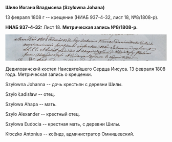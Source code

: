 **Шило Иогана Владысева (Szyłowna Johana)**

13 февраля 1808 г -- крещение (НИАБ 937-4-32, лист 18, №8/1808-р).

**НИАБ 937-4-32:** Лист 18. **Метрическая запись №8/1808-р.**

![](./media/e40200b393d1e462fd4d853c64031e7438e10c57.png)

Дедиловичский костел Наисвятейшего Сердца Иисуса. 13 февраля 1808 года.
Метрическая запись о крещении.

Szyłowna Johanna -- дочь крестьян с деревни Шилы.

Szyło Ładisław -- отец.

Szyłowa Ahapa -- мать.

Szyło Alexander -- крестный отец.

Szyłowa Eudocia -- крестная мать, с деревни Шилы.

Kłoczko Antonius -- ксёндз, администратор Омнишевский.
